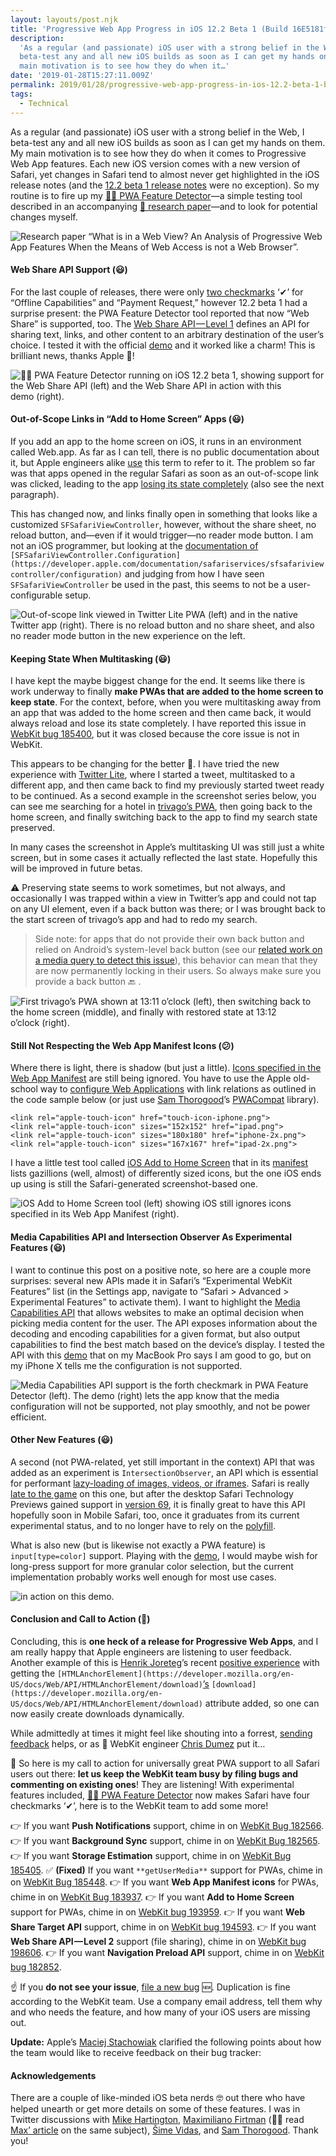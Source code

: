 ```yaml
---
layout: layouts/post.njk
title: 'Progressive Web App Progress in iOS 12.2 Beta 1 (Build 16E5181f)'
description:
  'As a regular (and passionate) iOS user with a strong belief in the Web, I
  beta-test any and all new iOS builds as soon as I can get my hands on them. My
  main motivation is to see how they do when it…'
date: '2019-01-28T15:27:11.009Z'
permalink: 2019/01/28/progressive-web-app-progress-in-ios-12.2-beta-1-build-16e5181f/index.html
tags:
  - Technical
---
```


As a regular (and passionate) iOS user with a strong belief in the Web, I
beta-test any and all new iOS builds as soon as I can get my hands on them. My
main motivation is to see how they do when it comes to Progressive Web App
features. Each new iOS version comes with a new version of Safari, yet changes
in Safari tend to almost never get highlighted in the iOS release notes (and the
[12.2 beta 1 release notes](https://developer.apple.com/documentation/ios_release_notes/ios_12_2_beta_release_notes)
were no exception). So my routine is to fire up my
[🕵️‍♂️ PWA Feature Detector](https://tomayac.github.io/pwa-feature-detector/)—a
simple testing tool described in an accompanying
[📄 research paper](https://ai.google/research/pubs/pub46739)—and to look for
potential changes myself.

![[Research paper](https://ai.google/research/pubs/pub46739) “What is in a Web View? An Analysis of Progressive Web App Features When the Means of Web Access is not a Web Browser”.](/images/asset-1.png)

#### Web Share API Support (😃)

For the last couple of releases, there were only
[two checkmarks](https://twitter.com/tomayac/status/1003910651151085568) ‘✔’
for “Offline Capabilities” and “Payment Request,” however 12.2 beta 1 had a
surprise present: the PWA Feature Detector tool reported that now “Web Share” is
supported, too. The [Web Share API — Level 1](https://wicg.github.io/web-share/)
defines an API for sharing text, links, and other content to an arbitrary
destination of the user’s choice. I tested it with the official
[demo](https://wicg.github.io/web-share/demos/share.html) and it worked like a
charm! This is brilliant news, thanks Apple 🎉!

![[🕵️‍♂️ PWA Feature Detector](https://tomayac.github.io/pwa-feature-detector/) running on iOS 12.2 beta 1, showing support for the Web Share API (left) and the Web Share API in action with this [demo](https://wicg.github.io/web-share/demos/share.html) (right).](/images/asset-2.png)

#### Out-of-Scope Links in “Add to Home Screen” Apps (😃)

If you add an app to the home screen on iOS, it runs in an environment called
Web.app. As far as I can tell, there is no public documentation about it, but
Apple engineers alike [use](https://bugs.webkit.org/show_bug.cgi?id=183800#c2)
this term to refer to it. The problem so far was that apps opened in the regular
Safari as soon as an out-of-scope link was clicked, leading to the app
[losing its state completely](https://bugs.webkit.org/show_bug.cgi?id=185400)
(also see the next paragraph).

This has changed now, and links finally open in something that looks like a
customized `SFSafariViewController`, however, without the share sheet, no reload
button, and—even if it would trigger—no reader mode button. I am not an iOS
programmer, but looking at the
[documentation of](https://developer.apple.com/documentation/safariservices/sfsafariviewcontroller/configuration)
`[SFSafariViewController.Configuration](https://developer.apple.com/documentation/safariservices/sfsafariviewcontroller/configuration)`
and judging from how I have seen `SFSafariViewController` be used in the past,
this seems to not be a user-configurable setup.

![Out-of-scope link viewed in _Twitter Lite PWA (left) and_ in the native Twitter app (right). There is no reload button and no share sheet, and also no reader mode button in the new experience on the left.](/images/asset-3.jpeg)

#### Keeping State When Multitasking (😃)

I have kept the maybe biggest change for the end. It seems like there is work
underway to finally **make PWAs that are added to the home screen to keep
state**. For the context, before, when you were multitasking away from an app
that was added to the home screen and then came back, it would always reload and
lose its state completely. I have reported this issue in
[WebKit bug 185400](https://bugs.webkit.org/show_bug.cgi?id=185400), but it was
closed because the core issue is not in WebKit.

This appears to be changing for the better 🎊. I have tried the new experience
with [Twitter Lite](https://mobile.twitter.com/), where I started a tweet,
multitasked to a different app, and then came back to find my previously started
tweet ready to be continued. As a second example in the screenshot series below,
you can see me searching for a hotel in [trivago’s PWA](https://trivago.com/),
then going back to the home screen, and finally switching back to the app to
find my search state preserved.

In many cases the screenshot in Apple’s multitasking UI was still just a white
screen, but in some cases it actually reflected the last state. Hopefully this
will be improved in future betas.

⚠️ Preserving state seems to work sometimes, but not always, and occasionally I
was trapped within a view in Twitter’s app and could not tap on any UI element,
even if a back button was there; or I was brought back to the start screen of
trivago’s app and had to redo my search.

> Side note: for apps that do not provide their own back button and relied on
> Android’s system-level back button (see our
> [related work on a media query to detect this issue](https://github.com/w3c/manifest/issues/693)),
> this behavior can mean that they are now permanently locking in their users.
> So always make sure you provide a back button 🔙 .

![First trivago’s PWA shown at 13:11 o’clock (left), then switching back to the home screen (middle), and finally with restored state at 13:12 o’clock (right).](/images/asset-4.jpeg)

#### Still Not Respecting the Web App Manifest Icons (😕)

Where there is light, there is shadow (but just a little).
[Icons specified in the Web App Manifest](https://developer.mozilla.org/en-US/docs/Web/Manifest#icons)
are still being ignored. You have to use the Apple old-school way to
[configure Web Applications](https://developer.apple.com/library/archive/documentation/AppleApplications/Reference/SafariWebContent/ConfiguringWebApplications/ConfiguringWebApplications.html)
with link relations as outlined in the code sample below (or just use
[Sam Thorogood](https://medium.com/@samthor)’s
[PWACompat](https://github.com/GoogleChromeLabs/pwacompat) library).

```
<link rel="apple-touch-icon" href="touch-icon-iphone.png">
<link rel="apple-touch-icon" sizes="152x152" href="ipad.png">
<link rel="apple-touch-icon" sizes="180x180" href="iphone-2x.png">
<link rel="apple-touch-icon" sizes="167x167" href="ipad-2x.png">
```

I have a little test tool called
[iOS Add to Home Screen](https://ios-a2hs-demo.glitch.me/) that in its
[manifest](https://ios-a2hs-demo.glitch.me/manifest.webmanifest) lists
gazillions (well, almost) of differently sized icons, but the one iOS ends up
using is still the Safari-generated screenshot-based one.

![[iOS Add to Home Screen](https://ios-a2hs-demo.glitch.me/) tool (left) showing iOS still ignores icons specified in [its Web App Manifest](https://ios-a2hs-demo.glitch.me/manifest.webmanifest) (right).](/images/asset-5.png)

#### Media Capabilities API and Intersection Observer As Experimental Features (😃)

I want to continue this post on a positive note, so here are a couple more
surprises: several new APIs made it in Safari’s “Experimental WebKit Features”
list (in the Settings app, navigate to “Safari > Advanced > Experimental
Features” to activate them). I want to highlight the
[Media Capabilities API](https://wicg.github.io/media-capabilities/) that allows
websites to make an optimal decision when picking media content for the user.
The API exposes information about the decoding and encoding capabilities for a
given format, but also output capabilities to find the best match based on the
device’s display. I tested the API with this
[demo](https://googlechrome.github.io/samples/media-capabilities/decoding-info.html)
that on my MacBook Pro says I am good to go, but on my iPhone X tells me the
configuration is not supported.

![Media Capabilities API support is the forth checkmark in [PWA Feature Detector](https://tomayac.github.io/pwa-feature-detector/) (left). The [demo](https://googlechrome.github.io/samples/media-capabilities/decoding-info.html) (right) lets the app know that the media configuration will not be supported, not play smoothly, and not be power efficient.](/images/asset-6.jpeg)

#### Other New Features (😃)

A second (not PWA-related, yet still important in the context) API that was
added as an experiment is `IntersectionObserver`, an API which is essential for
performant
[lazy-loading of images, videos, or iframes](https://developers.google.com/web/fundamentals/performance/lazy-loading-guidance/images-and-video/).
Safari is really
[late to the game](https://caniuse.com/#feat=intersectionobserver) on this one,
but after the desktop Safari Technology Previews gained support in
[version 69](https://webkit.org/blog/8479/release-notes-for-safari-technology-preview-69/),
it is finally great to have this API hopefully soon in Mobile Safari, too, once
it graduates from its current experimental status, and to no longer have to rely
on the
[polyfill](https://github.com/w3c/IntersectionObserver/tree/master/polyfill).

What is also new (but is likewise not exactly a PWA feature) is
`input[type=color]` support. Playing with the
[demo](https://developer.mozilla.org/en-US/docs/Web/HTML/Element/input/color), I
would maybe wish for long-press support for more granular color selection, but
the current implementation probably works well enough for most use cases.

![<input type=”color”> in action on this [demo](https://developer.mozilla.org/en-US/docs/Web/HTML/Element/input/color).](/images/asset-7.png)

#### Conclusion and Call to Action (🎉)

Concluding, this is **one heck of a release for Progressive Web Apps**, and I am
really happy that Apple engineers are listening to user feedback. Another
example of this is [Henrik Joreteg](https://medium.com/@henrikjoreteg)’s recent
[positive experience](https://twitter.com/HenrikJoreteg/status/1089059979670089729)
with getting the
`[HTMLAnchorElement](https://developer.mozilla.org/en-US/docs/Web/API/HTMLAnchorElement/download)`[’s](https://developer.mozilla.org/en-US/docs/Web/API/HTMLAnchorElement/download)
`[download](https://developer.mozilla.org/en-US/docs/Web/API/HTMLAnchorElement/download)`
attribute added, so one can now easily create downloads dynamically.

While admittedly at times it might feel like shouting into a forrest,
[sending feedback](https://webkit.org/reporting-bugs/) helps, or as  WebKit
engineer [Chris Dumez](https://twitter.com/chris_dumez) put it…

📢 So here is my call to action for universally great PWA support to all Safari
users out there: **let us keep the WebKit team busy by filing bugs and
commenting on existing ones**! They are listening! With experimental features
included,
[🕵️‍♂️ PWA Feature Detector](https://tomayac.github.io/pwa-feature-detector/) now
makes Safari have four checkmarks ‘✔’, here is to the WebKit team to add some
more!

👉 If you want **Push Notifications** support, chime in on
[WebKit Bug 182566](https://bugs.webkit.org/show_bug.cgi?id=182566). 👉 If you
want **Background Sync** support, chime in on
[WebKit Bug 182565](https://bugs.webkit.org/show_bug.cgi?id=182565). 👉 If you
want **Storage Estimation** support, chime in on
[WebKit Bug 185405](https://bugs.webkit.org/show_bug.cgi?id=185405). ✅
**(Fixed)** If you want `**getUserMedia**` support for PWAs, chime in on
[WebKit Bug 185448](https://bugs.webkit.org/show_bug.cgi?id=185448). 👉 If you
want **Web App Manifest icons** for PWAs, chime in on
[WebKit Bug 183937](https://bugs.webkit.org/show_bug.cgi?id=183937). 👉 If you
want **Add to Home Screen** support for PWAs, chime in on
[WebKit bug 193959](https://bugs.webkit.org/show_bug.cgi?id=193959). 👉 If you
want **Web Share Target API** support, chime in on
[WebKit bug 194593](https://bugs.webkit.org/show_bug.cgi?id=194593). 👉 If you
want **Web Share API — Level 2** support (file sharing), chime in on
[WebKit bug 198606](https://bugs.webkit.org/show_bug.cgi?id=198606). 👉 If you
want **Navigation Preload API** support, chime in on
[WebKit bug 182852](https://bugs.webkit.org/show_bug.cgi?id=182852).

☝️ If you **do not see your issue**,
[file a new bug](https://webkit.org/new-bug) 🆕. Duplication is fine according
to the WebKit team. Use a company email address, tell them why and who needs the
feature, and how many of your iOS users are missing out.

**Update:** Apple’s [Maciej Stachowiak](https://twitter.com/othermaciej)
clarified the following points about how the team would like to receive feedback
on their bug tracker:

#### Acknowledgements

There are a couple of like-minded iOS beta nerds 🤓 out there who have helped
unearth or get more details on some of these features. I was in Twitter
discussions with [Mike Hartington](https://twitter.com/mhartington),
[Maximiliano Firtman](https://twitter.com/firt) (🙋‍♂️ read
[Max’ article](https://medium.com/@firt/pwas-on-ios-12-2-beta-the-good-the-bad-and-the-not-sure-yet-if-good-a37b6fa6afbf)
on the same subject), [Šime Vidas](https://twitter.com/simevidas), and
[Sam Thorogood](https://twitter.com/samthor). Thank you!
